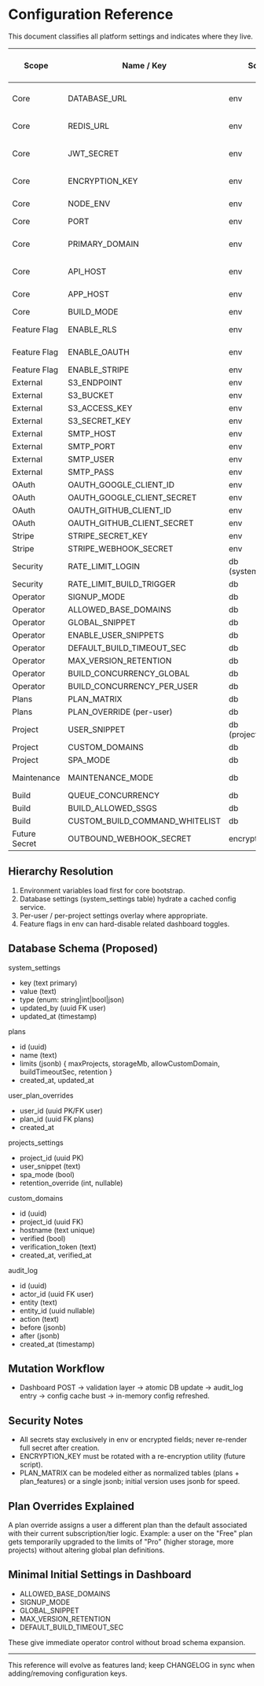 # Configuration Reference

This document classifies all platform settings and indicates where they live.

| Scope | Name / Key | Source | Mutable at Runtime | Secret | Notes |
|-------|------------|--------|--------------------|--------|-------|
| Core | DATABASE_URL | env | restart | yes | Separate MIGRATOR_DATABASE_URL later. |
| Core | REDIS_URL | env | restart | no | Connection string for queue/cache. |
| Core | JWT_SECRET | env | restart (rotation deploy) | yes | Rotate via deployment; triggers token invalidation. |
| Core | ENCRYPTION_KEY | env | restart | yes | For encrypting stored third‑party secrets (future). |
| Core | NODE_ENV | env | restart | no | Standard Node environment. |
| Core | PORT | env | restart | no | Backend listen port. |
| Core | PRIMARY_DOMAIN | env | restart (rare) | no | Base root domain for platform; additional domains via dashboard. |
| Core | API_HOST | env | restart | no | Hostname bound to API router. |
| Core | APP_HOST | env | restart | no | Hostname bound to frontend. |
| Core | BUILD_MODE | env | restart | no | local | docker (future isolation). |
| Feature Flag | ENABLE_RLS | env | restart | no | Activates Row Level Security policies. |
| Feature Flag | ENABLE_OAUTH | env | restart | no | Enables OAuth flows if provider creds present. |
| Feature Flag | ENABLE_STRIPE | env | restart | no | Enable billing endpoints. |
| External | S3_ENDPOINT | env | restart | no | Optional object storage. |
| External | S3_BUCKET | env | restart | no | Bucket name. |
| External | S3_ACCESS_KEY | env | restart | yes | Access key. |
| External | S3_SECRET_KEY | env | restart | yes | Secret key. |
| External | SMTP_HOST | env | restart | no | Email delivery (future). |
| External | SMTP_PORT | env | restart | no | Port for SMTP. |
| External | SMTP_USER | env | restart | yes | SMTP auth. |
| External | SMTP_PASS | env | restart | yes | SMTP auth. |
| OAuth | OAUTH_GOOGLE_CLIENT_ID | env | restart | yes | Example provider. |
| OAuth | OAUTH_GOOGLE_CLIENT_SECRET | env | restart | yes |  |
| OAuth | OAUTH_GITHUB_CLIENT_ID | env | restart | yes |  |
| OAuth | OAUTH_GITHUB_CLIENT_SECRET | env | restart | yes |  |
| Stripe | STRIPE_SECRET_KEY | env | restart | yes | If billing enabled. |
| Stripe | STRIPE_WEBHOOK_SECRET | env | restart | yes | Validate webhooks. |
| Security | RATE_LIMIT_LOGIN | db (system_settings) | yes | no | Max attempts per window. |
| Security | RATE_LIMIT_BUILD_TRIGGER | db | yes | no | Prevent abuse. |
| Operator | SIGNUP_MODE | db | yes | no | open | invite | closed. |
| Operator | ALLOWED_BASE_DOMAINS | db | yes | no | JSON array of domains. |
| Operator | GLOBAL_SNIPPET | db | yes | no | HTML injected into `<head>`. |
| Operator | ENABLE_USER_SNIPPETS | db | yes | no | Toggle per-user snippets. |
| Operator | DEFAULT_BUILD_TIMEOUT_SEC | db | yes | no | Execution cap. |
| Operator | MAX_VERSION_RETENTION | db | yes | no | Keep last N versions. |
| Operator | BUILD_CONCURRENCY_GLOBAL | db | yes | no | Global limit. |
| Operator | BUILD_CONCURRENCY_PER_USER | db | yes | no | Per-user limit. |
| Plans | PLAN_MATRIX | db | yes | no | JSON definition of plans. |
| Plans | PLAN_OVERRIDE (per-user) | db | yes | no | Specific user plan override. |
| Project | USER_SNIPPET | db (project_settings) | yes | no | Per-project injection. |
| Project | CUSTOM_DOMAINS | db | yes | no | Verified domains list. |
| Project | SPA_MODE | db | yes | no | Serve index.html fallback. |
| Maintenance | MAINTENANCE_MODE | db | yes | no | Returns 503 for non-admin. |
| Build | QUEUE_CONCURRENCY | db | yes | no | Worker concurrency hint. |
| Build | BUILD_ALLOWED_SSGS | db | yes | no | Enum whitelist. |
| Build | CUSTOM_BUILD_COMMAND_WHITELIST | db | yes | no | Safe commands list. |
| Future Secret | OUTBOUND_WEBHOOK_SECRET | encrypted db | write-only | yes | Store hashed/encrypted. |

## Hierarchy Resolution

1. Environment variables load first for core bootstrap.
2. Database settings (system_settings table) hydrate a cached config service.
3. Per-user / per-project settings overlay where appropriate.
4. Feature flags in env can hard-disable related dashboard toggles.

## Database Schema (Proposed)

system_settings

- key (text primary)
- value (text)
- type (enum: string|int|bool|json)
- updated_by (uuid FK user)
- updated_at (timestamp)

plans

- id (uuid)
- name (text)
- limits (jsonb) { maxProjects, storageMb, allowCustomDomain, buildTimeoutSec, retention }
- created_at, updated_at

user_plan_overrides

- user_id (uuid PK/FK user)
- plan_id (uuid FK plans)
- created_at

projects_settings

- project_id (uuid PK)
- user_snippet (text)
- spa_mode (bool)
- retention_override (int, nullable)

custom_domains

- id (uuid)
- project_id (uuid FK)
- hostname (text unique)
- verified (bool)
- verification_token (text)
- created_at, verified_at

audit_log

- id (uuid)
- actor_id (uuid FK user)
- entity (text)
- entity_id (uuid nullable)
- action (text)
- before (jsonb)
- after (jsonb)
- created_at (timestamp)

## Mutation Workflow

- Dashboard POST -> validation layer -> atomic DB update -> audit_log entry -> config cache bust -> in-memory config refreshed.

## Security Notes

- All secrets stay exclusively in env or encrypted fields; never re-render full secret after creation.
- ENCRYPTION_KEY must be rotated with a re-encryption utility (future script).
- PLAN_MATRIX can be modeled either as normalized tables (plans + plan_features) or a single jsonb; initial version uses jsonb for speed.

## Plan Overrides Explained

A plan override assigns a user a different plan than the default associated with their current subscription/tier logic. Example: a user on the "Free" plan gets temporarily upgraded to the limits of "Pro" (higher storage, more projects) without altering global plan definitions.

## Minimal Initial Settings in Dashboard

- ALLOWED_BASE_DOMAINS
- SIGNUP_MODE
- GLOBAL_SNIPPET
- MAX_VERSION_RETENTION
- DEFAULT_BUILD_TIMEOUT_SEC

These give immediate operator control without broad schema expansion.

---
This reference will evolve as features land; keep CHANGELOG in sync when adding/removing configuration keys.
